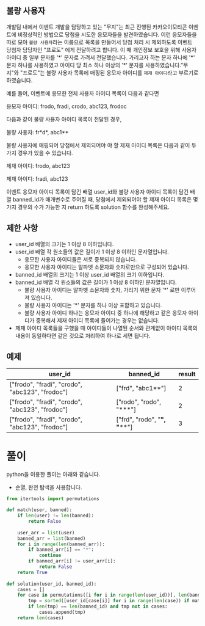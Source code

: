 ## 불량 사용자

개발팀 내에서 이벤트 개발을 담당하고 있는 "무지"는 최근 진행된 카카오이모티콘 이벤트에 비정상적인 방법으로 당첨을 시도한 응모자들을 발견하였습니다. 이런 응모자들을 따로 모아 `불량 사용자`라는 이름으로 목록을 만들어서 당첨 처리 시 제외하도록 이벤트 당첨자 담당자인 "프로도" 에게 전달하려고 합니다. 이 때 개인정보 보호을 위해 사용자 아이디 중 일부 문자를 '\*' 문자로 가려서 전달했습니다. 가리고자 하는 문자 하나에 '\*' 문자 하나를 사용하였고 아이디 당 최소 하나 이상의 '\*' 문자를 사용하였습니다."무지"와 "프로도"는 불량 사용자 목록에 매핑된 응모자 아이디를 `제재 아이디`라고 부르기로 하였습니다.

예를 들어, 이벤트에 응모한 전체 사용자 아이디 목록이 다음과 같다면

응모자 아이디: frodo, fradi, crodo, abc123, frodoc

다음과 같이 불량 사용자 아이디 목록이 전달된 경우,

불량 사용자: fr\*d\*, abc1**

불량 사용자에 매핑되어 당첨에서 제외되어야 야 할 제재 아이디 목록은 다음과 같이 두 가지 경우가 있을 수 있습니다.

제재 아이디: frodo, abc123

제재 아이디: fradi, abc123

이벤트 응모자 아이디 목록이 담긴 배열 user_id와 불량 사용자 아이디 목록이 담긴 배열 banned_id가 매개변수로 주어질 때, 당첨에서 제외되어야 할 제재 아이디 목록은 몇가지 경우의 수가 가능한 지 return 하도록 solution 함수를 완성해주세요.

## 제한 사항

- user_id 배열의 크기는 1 이상 8 이하입니다.
- user_id 배열 각 원소들의 값은 길이가 1 이상 8 이하인 문자열입니다.
    - 응모한 사용자 아이디들은 서로 중복되지 않습니다.
    - 응모한 사용자 아이디는 알파벳 소문자와 숫자로만으로 구성되어 있습니다.
- banned_id 배열의 크기는 1 이상 user_id 배열의 크기 이하입니다.
- banned_id 배열 각 원소들의 값은 길이가 1 이상 8 이하인 문자열입니다.
    - 불량 사용자 아이디는 알파벳 소문자와 숫자, 가리기 위한 문자 '*' 로만 이루어져 있습니다.
    - 불량 사용자 아이디는 '*' 문자를 하나 이상 포함하고 있습니다.
    - 불량 사용자 아이디 하나는 응모자 아이디 중 하나에 해당하고 같은 응모자 아이디가 중복해서 제재 아이디 목록에 들어가는 경우는 없습니다.
- 제재 아이디 목록들을 구했을 때 아이디들이 나열된 순서와 관계없이 아이디 목록의 내용이 동일하다면 같은 것으로 처리하여 하나로 세면 됩니다.

## 예제

| user_id | banned_id | result | 
| - | - | - | 
| ["frodo", "fradi", "crodo", "abc123", "frodoc"] | ["frd", "abc1**"] | 2 |
| ["frodo", "fradi", "crodo", "abc123", "frodoc"] | ["rodo", "rodo", "***"] | 2 |
| ["frodo", "fradi", "crodo", "abc123", "frodoc"] | ["frd", "rodo", "****", "******"] | 3 |

# 풀이

python을 이용한 풀이는 아래와 같습니다.

- 순열, 완전 탐색을 사용합니다.

```python
from itertools import permutations

def match(user, banned):
    if len(user) != len(banned):
        return False
    
    user_arr = list(user)
    banned_arr = list(banned)
    for i in range(len(banned_arr)):
        if banned_arr[i] == "*":
            continue
        if banned_arr[i] != user_arr[i]:
            return False
    return True
    
def solution(user_id, banned_id):
    cases = []
    for case in permutations([i for i in range(len(user_id))], len(banned_id)):
        tmp = sorted([user_id[case[i]] for i in range(len(case)) if match(user_id[case[i]], banned_id[i])])
        if len(tmp) == len(banned_id) and tmp not in cases: 
            cases.append(tmp)
    return len(cases)
```